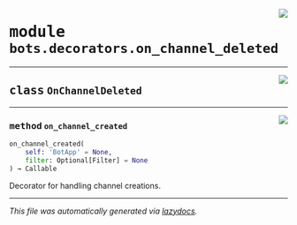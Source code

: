 <!-- markdownlint-disable -->

<a href="https://github.com/switchcollab/Switch-Bots-Python-Library/tree/main/src/switch/bots/decorators/on_channel_deleted.py#L0"><img align="right" src="https://img.shields.io/badge/-source-cccccc?style=flat-square"/></a>

# <kbd>module</kbd> `bots.decorators.on_channel_deleted`






---

<a href="https://github.com/switchcollab/Switch-Bots-Python-Library/tree/main/src/switch/bots/decorators/on_channel_deleted.py#L6"><img align="right" src="https://img.shields.io/badge/-source-cccccc?style=flat-square"/></a>

## <kbd>class</kbd> `OnChannelDeleted`







---

<a href="https://github.com/switchcollab/Switch-Bots-Python-Library/tree/main/src/switch/bots/decorators/on_channel_deleted.py#L7"><img align="right" src="https://img.shields.io/badge/-source-cccccc?style=flat-square"/></a>

### <kbd>method</kbd> `on_channel_created`

```python
on_channel_created(
    self: 'BotApp' = None,
    filter: Optional[Filter] = None
) → Callable
```

Decorator for handling channel creations. 




---

_This file was automatically generated via [lazydocs](https://github.com/ml-tooling/lazydocs)._
